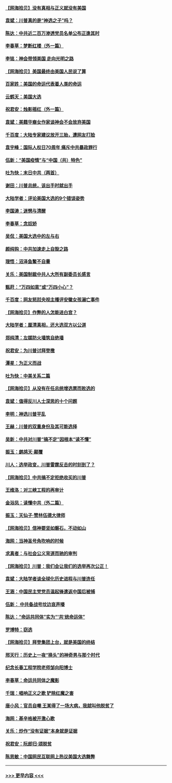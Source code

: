 #### [【网海拾贝】没有真相与正义就没有美国](../pages/nsc993/n12621885.md?t=12161002) 
#### [袁斌：川普真的是“神选之子”吗？](../pages/nsc993/n12621749.md?t=12161002) 
#### [陈达：中共近二百万渗透党员名单公布正逢其时](../pages/nsc993/n12620870.md?t=12161002) 
#### [李春草：梦断红楼（外一篇）](../pages/nsc993/n12619122.md?t=12161002) 
#### [李铭：神会带领美国 走向光明之路](../pages/nsc993/n12618584.md?t=12161002) 
#### [【网海拾贝】美国最终由美国人民说了算](../pages/nsc993/n12617255.md?t=12161002) 
#### [百家姓：美国的命运代表着人类的命运](../pages/nsc993/n12615838.md?t=12161002) 
#### [云鹤天：美国大选](../pages/nsc993/n12615994.md?t=12161002) 
#### [祝君安：烛影摇红（外一篇）](../pages/nsc993/n12615975.md?t=12161002) 
#### [袁斌：美籍华裔女作家谈神会不会放弃美国](../pages/nsc993/n12615263.md?t=12161002) 
#### [千百度：大陆专家建议放开三胎，遭网友打脸](../pages/nsc993/n12614456.md?t=12161002) 
#### [袁宇峰：国际人权日70周年 痛斥中共暴政罪行](../pages/nsc993/n12611965.md?t=12161002) 
#### [伍新：“美国疫情”与“中国（共）特色”](../pages/nsc993/n12611463.md?t=12161002) 
#### [吐为快：末日中共（两首）](../pages/nsc993/n12611461.md?t=12161002) 
#### [谢田：川普总统，该出手时就出手](../pages/nsc993/n12610905.md?t=12161002) 
#### [大陆学者：评论美国大选的9个错误姿势](../pages/nsc993/n12609586.md?t=12161002) 
#### [李国涛：迷惘与清醒](../pages/nsc993/n12607532.md?t=12161002) 
#### [李春草：念奴娇](../pages/nsc993/n12607083.md?t=12161002) 
#### [吴侃：美国大选中的左与右](../pages/nsc993/n12607054.md?t=12161002) 
#### [颜纯钩：中共加速走上自毁之路](../pages/nsc993/n12606473.md?t=12161002) 
#### [理悟：沼泽鱼鳖不自量](../pages/nsc993/n12606454.md?t=12161002) 
#### [关乐：美国制裁中共人大所有副委员长感言](../pages/nsc993/n12606442.md?t=12161002) 
#### [甄莳：“万四如意”或“万四小心”？](../pages/nsc993/n12606091.md?t=12161002) 
#### [千百度：网友怒怼央视主播评安徽女孩溺亡事件](../pages/nsc993/n12605370.md?t=12161002) 
#### [【网海拾贝】作弊的人怎能进白宫？](../pages/nsc993/n12603546.md?t=12161002) 
#### [大陆学者：厘清真相，还大选双方以公道](../pages/nsc993/n12603475.md?t=12161002) 
#### [郑纯清：左媒防火墙筑自绝墙](../pages/nsc993/n12602226.md?t=12161002) 
#### [祝君安：为川普讨拜登檄](../pages/nsc993/n12602199.md?t=12161002) 
#### [潭星：为正义而战](../pages/nsc993/n12600926.md?t=12161002) 
#### [吐为快：中美关系二篇](../pages/nsc993/n12600908.md?t=12161002) 
#### [【网海拾贝】从没有在任总统增选票而败选的](../pages/nsc993/n12600435.md?t=12161002) 
#### [袁斌：值得反川人士深思的十个问题](../pages/nsc993/n12600332.md?t=12161002) 
#### [李明：神选川普平乱](../pages/nsc993/n12599751.md?t=12161002) 
#### [王赫：川普的双重身份及其可能选择](../pages/nsc993/n12599723.md?t=12161002) 
#### [吴新：中共对川普“搞不定”因根本“读不懂”](../pages/nsc993/n12599502.md?t=12161002) 
#### [振玉：鹧鸪天‧颠覆](../pages/nsc993/n12599494.md?t=12161002) 
#### [川人：选举政变，川普雷霆反击的时刻到了？](../pages/nsc993/n12599291.md?t=12161002) 
#### [【网海拾贝】中共搞不定拒绝收买的川普](../pages/nsc993/n12598955.md?t=12161002) 
#### [王维洛：对三峡工程的再审计](../pages/nsc993/n12598436.md?t=12161002) 
#### [金浴凤：读懂中共（外二篇）](../pages/nsc993/n12597943.md?t=12161002) 
#### [振玉：天仙子‧赞林伍德大律师](../pages/nsc993/n12597929.md?t=12161002) 
#### [【网海拾贝】信神要坚如磐石，不动如山](../pages/nsc993/n12597901.md?t=12161002) 
#### [海网：当神圣号角吹响的时候](../pages/nsc993/n12595891.md?t=12161002) 
#### [求真者：与社会公义背道而驰的审判](../pages/nsc993/n12595868.md?t=12161002) 
#### [【网海拾贝】川普：我们会让我们的选举再次公正！](../pages/nsc993/n12594930.md?t=12161002) 
#### [袁斌：大陆学者谈全球化历史进程与川普连任](../pages/nsc993/n12594690.md?t=12161002) 
#### [王涵：中国民主党党员温起锋遣返中国后被捕](../pages/nsc993/n12594540.md?t=12161002) 
#### [伍新： 中共备战号坟边哀声嚎](../pages/nsc993/n12593086.md?t=12161002) 
#### [陈达：“命运共同体”实为“‘共’统命运体”](../pages/nsc993/n12590865.md?t=12161002) 
#### [罗博特：窃选](../pages/nsc993/n12590619.md?t=12161002) 
#### [【网海拾贝】拜登集团上台，就是美国的终结](../pages/nsc993/n12589725.md?t=12161002) 
#### [邢天行：历史上一夜“换头”的神奇男与那个时代](../pages/nsc993/n12589424.md?t=12161002) 
#### [纪念长春工程学院老师邹向阳博士](../pages/nsc993/n12585390.md?t=12161002) 
#### [李春草：命运共同体之魔影](../pages/nsc993/n12585026.md?t=12161002) 
#### [千瑞：唱响正义之歌 铲除红魔之害](../pages/nsc993/n12585002.md?t=12161002) 
#### [唐小风：官员自嘲 王某得了一场大病，我就叫他脱贫了](../pages/nsc993/n12584981.md?t=12161002) 
#### [海网：基辛格被开激心歌](../pages/nsc993/n12584946.md?t=12161002) 
#### [关乐：炒作“没有证据”本身就是证据](../pages/nsc993/n12583146.md?t=12161002) 
#### [祝君安：阮郎归‧颂脱贫](../pages/nsc993/n12583119.md?t=12161002) 
#### [陈思敏：中国网民互联网上热议美国大选舞弊](../pages/nsc993/n12582845.md?t=12161002) 

----
#### [ >>> 更早内容 <<< ](../indexes/nsc993-earlier.md)

